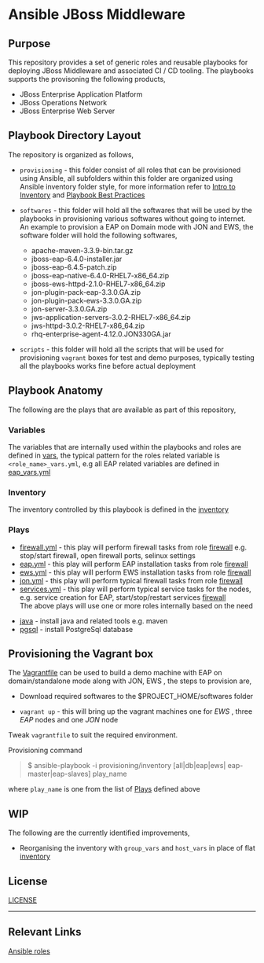 # Ansible JBoss Middleware

## Purpose

This repository provides a set of generic roles and reusable playbooks for deploying JBoss Middleware and associated CI / CD tooling.  The playbooks supports the provisoning the following products,

* JBoss Enterprise Application Platform 
* JBoss Operations Network
* JBoss Enterprise Web Server

## Playbook Directory Layout

The repository is organized as follows,

*  `provisioning` - this folder consist of all roles that can be provisioned using Ansible, all subfolders within this folder are organized using Ansible inventory folder style, for more information refer to [Intro to Inventory](http://docs.ansible.com/ansible/intro_inventory.html) and [Playbook Best Practices](http://docs.ansible.com/ansible/playbooks_best_practices.html)

* `softwares` - this folder will hold all the softwares that will be used by the playbooks in provisioning various softwares without going to internet.
An example to provision a EAP on Domain mode with JON and EWS, the software folder will hold the following softwares,
  <ul>
  <li>apache-maven-3.3.9-bin.tar.gz</li>
  <li>jboss-eap-6.4.0-installer.jar</li>
  <li>jboss-eap-6.4.5-patch.zip</li>
  <li>jboss-eap-native-6.4.0-RHEL7-x86_64.zip</li>
  <li>jboss-ews-httpd-2.1.0-RHEL7-x86_64.zip</li>
  <li>jon-plugin-pack-eap-3.3.0.GA.zip</li>
  <li>jon-plugin-pack-ews-3.3.0.GA.zip</li>
  <li>jon-server-3.3.0.GA.zip</li>
  <li>jws-application-servers-3.0.2-RHEL7-x86_64.zip</li>
  <li>jws-httpd-3.0.2-RHEL7-x86_64.zip</li>
  <li>rhq-enterprise-agent-4.12.0.JON330GA.jar</li>
  </ul>

* `scripts` - this folder will hold all the scripts that will be used for provisioning `vagrant` boxes for test and demo purposes, typically testing all the playbooks works fine before actual deployment

## Playbook Anatomy
The following are the plays that are available as part of this repository,
 
### Variables
The variables that are internally used within the playbooks and roles are defined in [vars](provisioning/vars), the typical pattern for the roles related variable is `<role_name>_vars.yml`, e.g all EAP related variables are defined in [eap_vars.yml](vars/eap_vars.yml)

### Inventory 
The inventory controlled by this playbook is defined in the [inventory](provisioning/inventory) 

### Plays
* [firewall.yml](provisioning/firewall.yml) - this play will perform firewall tasks from role [firewall](provisioning/roles/firewall) e.g. stop/start firewall, open firewall ports, selinux settings
*  [eap.yml](provisioning/eap.yml) - this play will perform EAP installation tasks from role [firewall](provisioning/roles/eap)
* [ews.yml](provisioning/ews.yml) - this play will perform EWS installation tasks from role [firewall](provisioning/roles/ews)
* [jon.yml](provisioning/jon.yml) - this play will perform typical firewall tasks from role [firewall](provisioning/roles/jon)
*  [services.yml](provisioning/services.yml) - this play will perform typical service tasks for the nodes, e.g. service creation for EAP, start/stop/restart services [firewall](provisioning/roles/services) <br/>
The above plays will use one or more roles internally based on the need 
 - [java](provisioning/roles/java) - install java and related tools e.g. maven
 - [pgsql](provisioning/roles/pgsql) - install PostgreSql database 

## Provisioning the Vagrant box

The [Vagrantfile](Vagrantfile) can be used to build a demo machine with EAP on domain/standalone mode along with JON, EWS , the steps to provision are,

* Download required softwares to the $PROJECT_HOME/softwares folder

* `vagrant up` - this will bring up the vagrant machines one for *EWS* , three *EAP* nodes and one *JON* node

Tweak `vagrantfile` to suit the required environment.

Provisioning command

> $ ansible-playbook -i provisioning/inventory [all|db|eap|ews| eap-master|eap-slaves] play_name

where `play_name` is one from the list of [Plays](#Plays) defined above

## WIP
The following are the currently identified improvements,

 - Reorganising the inventory with `group_vars` and `host_vars` in place of flat [inventory](provisioning/inventory)  

## License 
[LICENSE](LICENSE)

----------


## Relevant Links

[Ansible roles](http://docs.ansible.com/ansible/playbooks_roles.html/ "Ansible Roles")